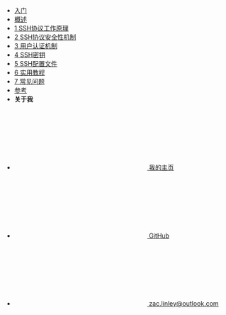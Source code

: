 - [入门](README.md)
- [概述](md/summarise.md)
- [1 SSH协议工作原理](md/howitworks.md)
- [2 SSH协议安全性机制](md/security.md)
- [3 用户认证机制](md/authentication.md)
- [4 SSH密钥](md/keys.md)
- [5 SSH配置文件](md/config.md)
- [6 实用教程](md/guide.md)
- [7 常见问题](md/issue.md)
- [参考](md/reference.md)
- **关于我**
- [<svg class="iconsidebar" aria-hidden="true">
    <use xlink:href="#icon-slack-hash"></use>
</svg> 我的主页](https://lzxblog.top)
- [<svg class="iconsidebar" aria-hidden="true">
    <use xlink:href="#icon-github1"></use>
</svg> GitHub](https://github.com/Zac-Linley)
- [<svg class="iconsidebar" aria-hidden="true">
    <use xlink:href="#icon-envelope"></use>
</svg> zac.linley@outlook.com](mailto:zac.linley@outlook.com)
